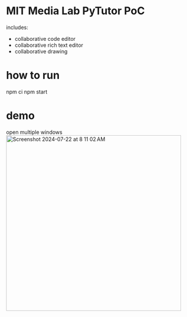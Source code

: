 # MIT Media Lab PyTutor PoC
includes:
* collaborative code editor
* collaborative rich text editor
* collaborative drawing

# how to run
npm ci
npm start

# demo
open multiple windows
<img width="474" alt="Screenshot 2024-07-22 at 8 11 02 AM" src="https://github.com/user-attachments/assets/5df9282c-c5bd-4b35-a234-6ab60ebaec93">

